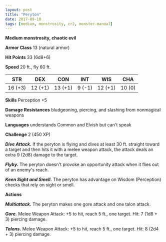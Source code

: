 ```yaml
---
layout: post
title: "Peryton"
date: 2017-09-10
tags: [medium, monstrosity, cr2, monster-manual]
---
```


**Medium monstrosity, chaotic evil**

**Armor Class** 13 (natural armor)

**Hit Points** 33 (6d8+6)

**Speed** 20 ft., fly 60 ft.

|   STR   |   DEX   |   CON   |   INT   |   WIS   |   CHA   |
|:-----:|:-----:|:-----:|:-----:|:-----:|:-----:|
| 16 (+3) | 12 (+1) | 13 (+1) | 9 (-1) | 12 (+1) | 10 (0) |

**Skills** Perception +5

**Damage Resistances** bludgeoning, piercing, and slashing from nonmagical weapons

**Languages** understands Common and Elvish but can't speak

**Challenge** 2 (450 XP)

***Dive Attack.*** If the peryton is flying and dives at least 30 ft. straight toward a target and then hits it with a melee weapon attack, the attack deals an extra 9 (2d8) damage to the target.

***Flyby.*** The peryton doesn't provoke an opportunity attack when it flies out of an enemy's reach.

***Keen Sight and Smell.*** The peryton has advantage on Wisdom (Perception) checks that rely on sight or smell.

**Actions**

***Multiattack.*** The peryton makes one gore attack and one talon attack.

***Gore.*** Melee Weapon Attack: +5 to hit, reach 5 ft., one target. Hit: 7 (1d8 + 3) piercing damage.

***Talons.*** Melee Weapon Attack: +5 to hit, reach 5 ft., one target. Hit: 8 (2d4 + 3) piercing damage.

